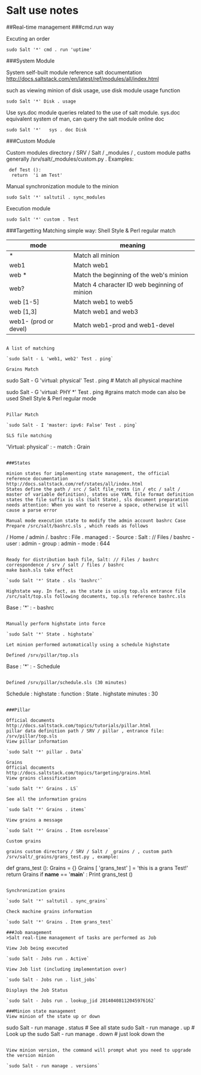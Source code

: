 # Salt use notes

##Real-time management
###cmd.run way

Excuting an order

`sudo Salt '*' cmd . run 'uptime'`

###System Module

System self-built module reference salt documentation http://docs.saltstack.com/en/latest/ref/modules/all/index.html

such as viewing minion of disk usage, use disk module usage function

`sudo Salt '*' Disk . usage`

Use sys.doc module queries related to the use of salt module. sys.doc equivalent system of man, can query the salt module online doc

`sudo Salt '*'   sys . doc Disk`

###Custom Module

Custom modules directory / SRV / Salt / _modules / , custom module paths generally /srv/salt/_modules/custom.py . Examples:

```$ Cat / SRV / Salt / _modules / custom . PY
 def Test (): 
  return  'i am Test'
```

Manual synchronization module to the minion

`sudo Salt '*' saltutil . sync_modules`

Execution module

`sudo Salt '*' custom . Test`

###Targetting
Matching simple way: Shell Style & Perl regular match

|mode |meaning
|--   |--|
|*	  |Match all minion
|web1	|Match web1
|web *	|Match the beginning of the web's minion
|web?	|Match 4 character ID web beginning of minion
|web [1-5]	|Match web1 to web5
|web [1,3]	|Match web1 and web3
|web1- (prod or devel)	|Match web1-prod and web1-devel
```

A list of matching

`sudo Salt - L 'web1, web2' Test . ping`

Grains Match

```
sudo Salt - G 'virtual: physical'   Test . ping   # Match all physical machine 

sudo Salt - G 'virtual: PHY *'   Test . ping   #grains match mode can also be used Shell Style & Perl regular mode
```

Pillar Match

`sudo Salt - I 'master: ipv6: False' Test . ping`

SLS file matching

```
'Virtual: physical' : 
    - match : Grain
```

###States

minion states for implementing state management, the official reference documentation http://docs.saltstack.com/ref/states/all/index.html
States define the path / src / Salt file_roots (in / etc / salt / master of variable definition), states use YAML file format definition 
states the file suffix is sls (Salt State), sls document preparation needs attention: When you want to reserve a space, otherwise it will cause a parse error

Manual mode execution state to modify the admin account bashrc Case Prepare /src/salt/bashrc.sls , which reads as follows

```
/ Home / admin /. bashrc : 
  File . managed : 
      - Source : Salt : // Files / bashrc 
      - user : admin
       -  group : admin
       - mode :  644
```

Ready for distribution bash file, Salt: // Files / bashrc correspondence / srv / salt / files / bashrc
make bash.sls take effect

`sudo Salt '*' State . sls 'bashrc'`

Highstate way. In fact, as the state is using top.sls entrance file /src/salt/top.sls following documents, top.sls reference bashrc.sls

```
Base : 
    '*' : 
        - bashrc
```

Manually perform highstate into force

`sudo Salt '*' State . highstate`

Let minion performed automatically using a schedule highstate

Defined /srv/pillar/top.sls
```
 Base : 
    '*' : 
        - Schedule
```

Defined /srv/pillar/schedule.sls (30 minutes)

```
Schedule : 
    highstate : 
        function : State . highstate
            minutes :  30
```

###Pillar

Official documents http://docs.saltstack.com/topics/tutorials/pillar.html
pillar data definition path / SRV / pillar , entrance file: /srv/pillar/top.sls
View pillar information

`sudo Salt '*' pillar . Data`

Grains
Official documents http://docs.saltstack.com/topics/targeting/grains.html
View grains classification

`sudo Salt '*' Grains . LS`

See all the information grains

`sudo Salt '*' Grains . items`

View grains a message

`sudo Salt '*' Grains . Item osrelease`

Custom grains

grains custom directory / SRV / Salt / _grains / , custom path /srv/salt/_grains/grans_test.py , example:

```
def grans_test (): 
  Grains =  {} 
  Grains [ 'grans_test' ]  =  'this is a grans Test!' 
  return Grains
 if __name__ ==  '__main__' : 
  Print grans_test ()
```

Synchronization grains

`sudo Salt '*' saltutil . sync_grains`

Check machine grains information

`sudo Salt '*' Grains . Item grans_test`

###Job management
>Salt real-time management of tasks are performed as Job

View Job being executed

`sudo Salt - Jobs run . Active`

View Job list (including implementation over)

`sudo Salt - Jobs run . list_jobs`

Displays the Job Status

`sudo Salt - Jobs run . lookup_jid 20140408112045976162`

###Minion state management
View minion of the state up or down
```
sudo Salt - run manage . status   # See all state 
sudo Salt - run manage . up         # Look up the 
sudo Salt - run manage . down   # just look down the
```

View minion version, the command will prompt what you need to upgrade the version minion

`sudo Salt - run manage . versions`
